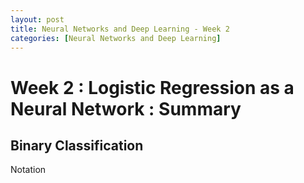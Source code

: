 ```yaml
---
layout: post
title: Neural Networks and Deep Learning - Week 2
categories: [Neural Networks and Deep Learning]
---
```


# Week 2 : Logistic Regression as a Neural Network : Summary


## Binary Classification

Notation


